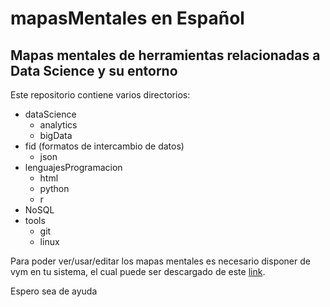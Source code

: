 mapasMentales en Español
========================

Mapas mentales de herramientas relacionadas a Data Science y su entorno
-----------------------------------------------------------------------
Este repositorio contiene varios directorios:
- dataScience
  - analytics
  - bigData
- fid (formatos de intercambio de datos)
  - json
- lenguajesProgramacion
  - html
  - python
  - r
- NoSQL
- tools
  - git
  - linux

Para poder ver/usar/editar los mapas mentales es necesario disponer de vym en tu sistema, el cual puede ser descargado de este [link](http://sourceforge.net/projects/vym/).

Espero sea de ayuda
